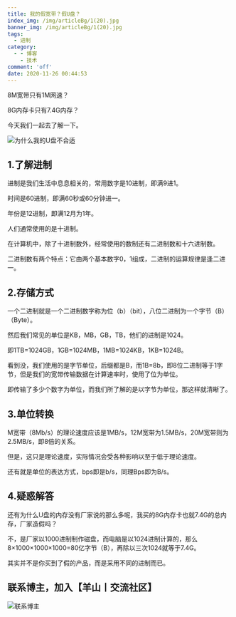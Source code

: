 ```yaml
---
title: 我的假宽带？假U盘？
index_img: /img/articleBg/1(20).jpg
banner_img: /img/articleBg/1(20).jpg
tags:
  - 进制
category:
  - - 博客
    - 技术
comment: 'off'
date: 2020-11-26 00:44:53
---
```


8M宽带只有1M网速？

8G内存卡只有7.4G内存？

今天我们一起去了解一下。

<!-- more -->

![为什么我的U盘不合适](/img/articleContent/jinZhiZhuanHuan/jinZhiZhuanHuan.png)

## 1.了解进制

进制是我们生活中息息相关的，常用数字是10进制，即满9进1。

时间是60进制，即满60秒或60分钟进一。

年份是12进制，即满12月为1年。

人们通常使用的是十进制。

在计算机中，除了十进制数外，经常使用的数制还有二进制数和十六进制数。

二进制数有两个特点：它由两个基本数字0，1组成，二进制的运算规律是逢二进一。

## 2.存储方式

一个二进制就是一个二进制数字称为位（b）（bit），八位二进制为一个字节（B）（Byte）。

然后我们常见的单位是KB，MB，GB，TB，他们的进制是1024。

即1TB=1024GB，1GB=1024MB，1MB=1024KB，1KB=1024B。

看到没，我们使用的是字节单位，后缀都是B，而1B=8b，即8位二进制等于1字节，但是我们的宽带传输数据在计算速率时，使用了位为单位。

即传输了多少个数字为单位，而我们所了解的是以字节为单位，那这样就清晰了。

## 3.单位转换

M宽带（8Mb/s）的理论速度应该是1MB/s，12M宽带为1.5MB/s，20M宽带则为2.5MB/s，即8倍的关系。

但是，这只是理论速度，实际情况会受各种影响以至于低于理论速度。

还有就是单位的表达方式，bps即是b/s，同理Bps即为B/s。

## 4.疑惑解答

还有为什么U盘的内存没有厂家说的那么多呢，我买的8G内存卡也就7.4G的总内存，厂家造假吗？

不，是厂家以1000进制制作磁盘，而电脑是以1024进制计算的，那么8×1000×1000×1000=80亿字节（B），再除以三次1024就等于7.4G。

其实并不是你买到了假的产品，而是采用不同的进制而已。

## 联系博主，加入【羊山丨交流社区】
![联系博主](/img/icon/wechatFindMe.png)